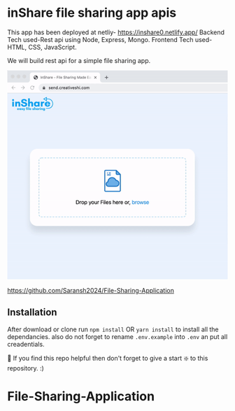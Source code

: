 # inShare file sharing app apis
This app has been deployed at netliy- https://inshare0.netlify.app/
Backend Tech used-Rest api using Node, Express, Mongo.
Frontend Tech used- HTML, CSS, JavaScript.

We will build rest api for a simple file sharing app. 

![demo gif](https://github.com/ShivamJoker/GIF-Demos/raw/master/inshare%20demo.gif)


https://github.com/Saransh2024/File-Sharing-Application


## Installation 
After download or clone run `npm install` OR `yarn install` to install all the dependancies.
also do not forget to rename `.env.example` into `.env` an put all creadentials.

🙏 If you find this repo helpful then don't forget to give a start ❇️ to this repository. :)
# File-Sharing-Application
